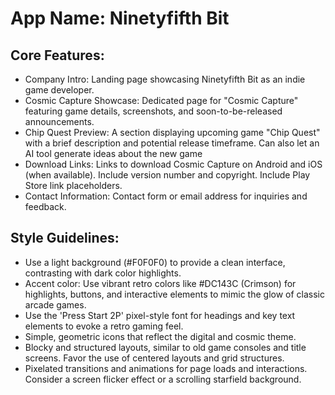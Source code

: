 # **App Name**: Ninetyfifth Bit

## Core Features:

- Company Intro: Landing page showcasing Ninetyfifth Bit as an indie game developer.
- Cosmic Capture Showcase: Dedicated page for "Cosmic Capture" featuring game details, screenshots, and soon-to-be-released announcements.
- Chip Quest Preview: A section displaying upcoming game "Chip Quest" with a brief description and potential release timeframe. Can also let an AI tool generate ideas about the new game
- Download Links: Links to download Cosmic Capture on Android and iOS (when available). Include version number and copyright. Include Play Store link placeholders.
- Contact Information: Contact form or email address for inquiries and feedback.

## Style Guidelines:

- Use a light background (#F0F0F0) to provide a clean interface, contrasting with dark color highlights.
- Accent color: Use vibrant retro colors like #DC143C (Crimson) for highlights, buttons, and interactive elements to mimic the glow of classic arcade games.
- Use the 'Press Start 2P' pixel-style font for headings and key text elements to evoke a retro gaming feel.
- Simple, geometric icons that reflect the digital and cosmic theme.
- Blocky and structured layouts, similar to old game consoles and title screens. Favor the use of centered layouts and grid structures.
- Pixelated transitions and animations for page loads and interactions. Consider a screen flicker effect or a scrolling starfield background.